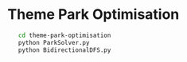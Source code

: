# Theme Park Optimisation

```sh
   cd theme-park-optimisation
   python ParkSolver.py
   python BidirectionalDFS.py
```
